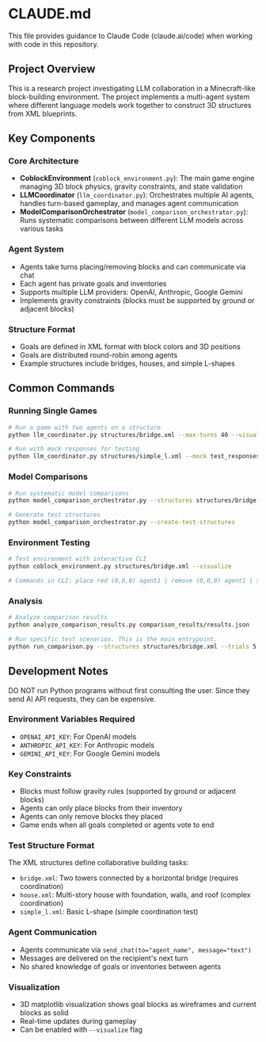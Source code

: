 # CLAUDE.md

This file provides guidance to Claude Code (claude.ai/code) when working with code in this repository.

## Project Overview

This is a research project investigating LLM collaboration in a Minecraft-like block-building environment. The project implements a multi-agent system where different language models work together to construct 3D structures from XML blueprints.

## Key Components

### Core Architecture
- **CoblockEnvironment** (`coblock_environment.py`): The main game engine managing 3D block physics, gravity constraints, and state validation
- **LLMCoordinator** (`llm_coordinator.py`): Orchestrates multiple AI agents, handles turn-based gameplay, and manages agent communication
- **ModelComparisonOrchestrator** (`model_comparison_orchestrator.py`): Runs systematic comparisons between different LLM models across various tasks

### Agent System
- Agents take turns placing/removing blocks and can communicate via chat
- Each agent has private goals and inventories
- Supports multiple LLM providers: OpenAI, Anthropic, Google Gemini
- Implements gravity constraints (blocks must be supported by ground or adjacent blocks)

### Structure Format
- Goals are defined in XML format with block colors and 3D positions
- Goals are distributed round-robin among agents
- Example structures include bridges, houses, and simple L-shapes

## Common Commands

### Running Single Games
```bash
# Run a game with two agents on a structure
python llm_coordinator.py structures/bridge.xml --max-turns 40 --visualize

# Run with mock responses for testing
python llm_coordinator.py structures/simple_l.xml --mock test_responses.json
```

### Model Comparisons
```bash
# Run systematic model comparisons
python model_comparison_orchestrator.py --structures structures/bridge.xml structures/house.xml --trials 3 --max-turns 40

# Generate test structures
python model_comparison_orchestrator.py --create-test-structures
```

### Environment Testing
```bash
# Test environment with interactive CLI
python coblock_environment.py structures/bridge.xml --visualize

# Commands in CLI: place red (0,0,0) agent1 | remove (0,0,0) agent1 | state | goal | check
```

### Analysis
```bash
# Analyze comparison results
python analyze_comparison_results.py comparison_results/results.json

# Run specific test scenarios. This is the main entrypoint.
python run_comparison.py --structures structures/bridge.xml --trials 5 --max-turns 30 --output-dir comparison_results_opus4_bridge_20250707
```

## Development Notes

DO NOT run Python programs without first consulting the user. Since they send AI API requests, they can be expensive.

### Environment Variables Required
- `OPENAI_API_KEY`: For OpenAI models
- `ANTHROPIC_API_KEY`: For Anthropic models  
- `GEMINI_API_KEY`: For Google Gemini models

### Key Constraints
- Blocks must follow gravity rules (supported by ground or adjacent blocks)
- Agents can only place blocks from their inventory
- Agents can only remove blocks they placed
- Game ends when all goals completed or agents vote to end

### Test Structure Format
The XML structures define collaborative building tasks:
- `bridge.xml`: Two towers connected by a horizontal bridge (requires coordination)
- `house.xml`: Multi-story house with foundation, walls, and roof (complex coordination)
- `simple_l.xml`: Basic L-shape (simple coordination test)

### Agent Communication
- Agents communicate via `send_chat(to="agent_name", message="text")` 
- Messages are delivered on the recipient's next turn
- No shared knowledge of goals or inventories between agents

### Visualization
- 3D matplotlib visualization shows goal blocks as wireframes and current blocks as solid
- Real-time updates during gameplay
- Can be enabled with `--visualize` flag
